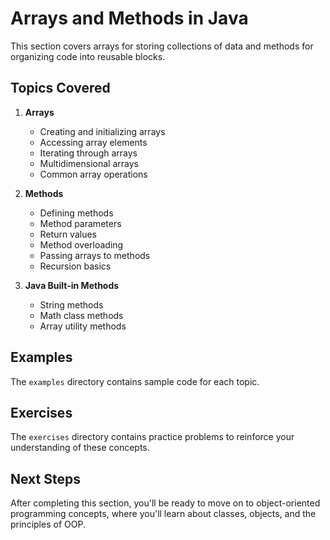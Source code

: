 # Arrays and Methods in Java

This section covers arrays for storing collections of data and methods for organizing code into reusable blocks.

## Topics Covered

1. **Arrays**
   - Creating and initializing arrays
   - Accessing array elements
   - Iterating through arrays
   - Multidimensional arrays
   - Common array operations

2. **Methods**
   - Defining methods
   - Method parameters
   - Return values
   - Method overloading
   - Passing arrays to methods
   - Recursion basics

3. **Java Built-in Methods**
   - String methods
   - Math class methods
   - Array utility methods

## Examples

The `examples` directory contains sample code for each topic.

## Exercises

The `exercises` directory contains practice problems to reinforce your understanding of these concepts.

## Next Steps

After completing this section, you'll be ready to move on to object-oriented programming concepts, where you'll learn about classes, objects, and the principles of OOP.

